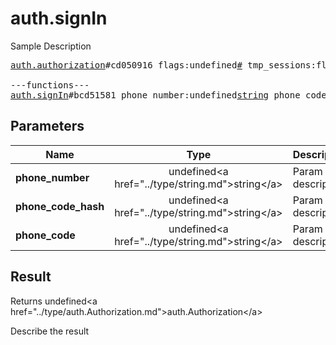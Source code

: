 # auth.signIn

Sample Description

<pre>
<a href="../constructor/auth.authorization">auth.authorization</a>#cd050916 flags:undefined<a href="../type/#.md">#</a> tmp_sessions:flags.0?<a href="../type/int.md">int</a> user:undefined<a href="../type/User.md">User</a> = undefined<a href="../type/auth.Authorization.md">auth.Authorization</a>;

---functions---
<a href="../method/auth.signIn.md">auth.signIn</a>#bcd51581 phone_number:undefined<a href="../type/string.md">string</a> phone_code_hash:undefined<a href="../type/string.md">string</a> phone_code:undefined<a href="../type/string.md">string</a> = undefined<a href="../type/auth.Authorization.md">auth.Authorization</a>;
</pre>

## Parameters

| Name | Type | Description |
|------|:----:|-------------|
| **phone_number** | undefined&lt;a href=&#34;../type/string.md&#34;&gt;string&lt;/a&gt; | Param description |
| **phone_code_hash** | undefined&lt;a href=&#34;../type/string.md&#34;&gt;string&lt;/a&gt; | Param description |
| **phone_code** | undefined&lt;a href=&#34;../type/string.md&#34;&gt;string&lt;/a&gt; | Param description |

## Result

Returns undefined&lt;a href=&#34;../type/auth.Authorization.md&#34;&gt;auth.Authorization&lt;/a&gt;

Describe the result

